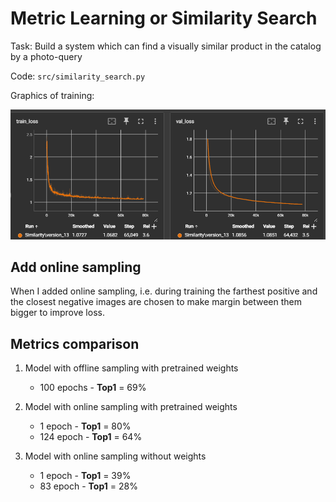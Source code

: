 # Metric Learning or Similarity Search

Task: Build a system which can find a visually similar product in the catalog by a photo-query

Code: `src/similarity_search.py`

Graphics of training:

![similarity_best.png](similarity_best.png)

## Add online sampling
When I added online sampling, i.e. during training the farthest positive and the closest negative images are chosen to make margin between them bigger to improve loss.


## Metrics comparison
1. Model with offline sampling with pretrained weights
    - 100 epochs - **Top1** = 69%

2. Model with online sampling with pretrained weights
    - 1 epoch - **Top1** = 80% 
    - 124 epoch - **Top1** = 64%

3. Model with online sampling without weights 
   - 1 epoch - **Top1** = 39% 
   - 83 epoch - **Top1** = 28%

